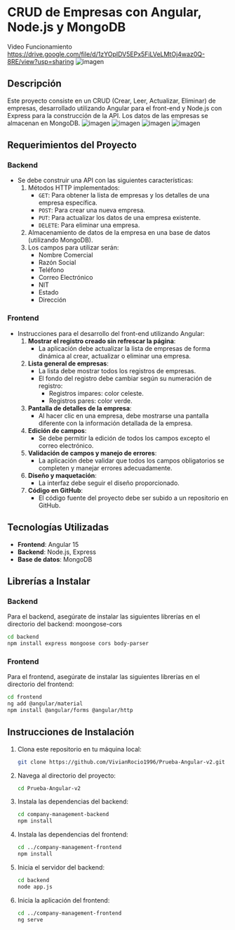 
# CRUD de Empresas con Angular, Node.js y MongoDB
Video Funcionamiento
https://drive.google.com/file/d/1zYOpIDV5EPx5FiLVeLMtOj4waz0Q-8RE/view?usp=sharing
![imagen](https://github.com/user-attachments/assets/00a39153-5bf8-4b91-bdbb-3712f6b27ce4)


## Descripción
Este proyecto consiste en un CRUD (Crear, Leer, Actualizar, Eliminar) de empresas, desarrollado utilizando Angular para el front-end y Node.js con Express para la construcción de la API. Los datos de las empresas se almacenan en MongoDB.
![imagen](https://github.com/user-attachments/assets/e6f3f034-2f71-4df1-82e9-b1f1ee8b495c)
![imagen](https://github.com/user-attachments/assets/e38ff7e8-0047-4b31-9d35-3949c2b72a60)
![imagen](https://github.com/user-attachments/assets/ae33506a-39cf-4475-ab29-5b50297db832)
![imagen](https://github.com/user-attachments/assets/b2c7f5e5-0472-4617-9329-a3e75d3f6c68)


## Requerimientos del Proyecto

### Backend
- Se debe construir una API con las siguientes características:
  1. Métodos HTTP implementados:
     - `GET`: Para obtener la lista de empresas y los detalles de una empresa específica.
     - `POST`: Para crear una nueva empresa.
     - `PUT`: Para actualizar los datos de una empresa existente.
     - `DELETE`: Para eliminar una empresa.
  2. Almacenamiento de datos de la empresa en una base de datos (utilizando MongoDB).
  3. Los campos para utilizar serán:
     - Nombre Comercial
     - Razón Social
     - Teléfono
     - Correo Electrónico
     - NIT
     - Estado
     - Dirección

### Frontend
- Instrucciones para el desarrollo del front-end utilizando Angular:
  1. **Mostrar el registro creado sin refrescar la página**:
     - La aplicación debe actualizar la lista de empresas de forma dinámica al crear, actualizar o eliminar una empresa.
  2. **Lista general de empresas**:
     - La lista debe mostrar todos los registros de empresas.
     - El fondo del registro debe cambiar según su numeración de registro:
       - Registros impares: color celeste.
       - Registros pares: color verde.
  3. **Pantalla de detalles de la empresa**:
     - Al hacer clic en una empresa, debe mostrarse una pantalla diferente con la información detallada de la empresa.
  4. **Edición de campos**:
     - Se debe permitir la edición de todos los campos excepto el correo electrónico.
  5. **Validación de campos y manejo de errores**:
     - La aplicación debe validar que todos los campos obligatorios se completen y manejar errores adecuadamente.
  6. **Diseño y maquetación**:
     - La interfaz debe seguir el diseño proporcionado.
  7. **Código en GitHub**:
     - El código fuente del proyecto debe ser subido a un repositorio en GitHub.

## Tecnologías Utilizadas
- **Frontend**: Angular 15
- **Backend**: Node.js, Express
- **Base de datos**: MongoDB

## Librerías a Instalar

### Backend
Para el backend, asegúrate de instalar las siguientes librerías en el directorio del backend:
moongose-cors
```bash
cd backend
npm install express mongoose cors body-parser
```

### Frontend
Para el frontend, asegúrate de instalar las siguientes librerías en el directorio del frontend:

```bash
cd frontend
ng add @angular/material
npm install @angular/forms @angular/http
```

## Instrucciones de Instalación

1. Clona este repositorio en tu máquina local:
   ```bash
   git clone https://github.com/VivianRocio1996/Prueba-Angular-v2.git
   ```

2. Navega al directorio del proyecto:
   ```bash
   cd Prueba-Angular-v2
   ```

3. Instala las dependencias del backend:
   ```bash
   cd company-management-backend
   npm install
   ```

4. Instala las dependencias del frontend:
   ```bash
   cd ../company-management-frontend
   npm install
   ```

5. Inicia el servidor del backend:
   ```bash
   cd backend
   node app.js
   ```

6. Inicia la aplicación del frontend:
   ```bash
   cd ../company-management-frontend
   ng serve
   ```
